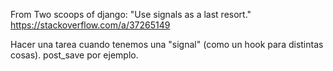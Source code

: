 From Two scoops of django: "Use signals as a last resort."
https://stackoverflow.com/a/37265149


Hacer una tarea cuando tenemos una "signal" (como un hook para distintas cosas).
post_save por ejemplo.
